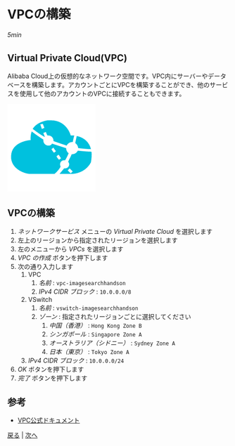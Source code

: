 # VPCの構築
###### 5min

## Virtual Private Cloud(VPC)
Alibaba Cloud上の仮想的なネットワーク空間です。VPC内にサーバーやデータベースを構築します。アカウントごとにVPCを構築することができ、他のサービスを使用して他のアカウントのVPCに接続することもできます。

![VPC](img/vpc.png)

## VPCの構築
1. *ネットワークサービス* メニューの *Virtual Private Cloud* を選択します
1. 左上のリージョンから指定されたリージョンを選択します
1. 左のメニューから *VPCs* を選択します
1. *VPC の作成* ボタンを押下します
1. 次の通り入力します
    1. VPC
        1. *名前* : `vpc-imagesearchhandson`
        1. *IPv4 CIDR ブロック* : `10.0.0.0/8`
    1. VSwitch
        1. *名前* : `vswitch-imagesearchhandson`
        1. *ゾーン* : 指定されたリージョンごとに選択してください
            1. *中国（香港）* : `Hong Kong Zone B`
            1. *シンガポール* : `Singapore Zone A`
            1. *オーストラリア（シドニー）* : `Sydney Zone A`
            1. *日本（東京）* : `Tokyo Zone A`
    1. *IPv4 CIDR ブロック* : `10.0.0.0/24`
1. *OK* ボタンを押下します
1. *完了* ボタンを押下します

## 参考
- [VPC公式ドキュメント](https://jp.alibabacloud.com/product/vpc)


[戻る](Step1.md) | [次へ](Step3.md)
